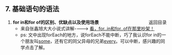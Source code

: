 ## 7. 基础语句的语法
<a href="/web_basic/JS/README.md"><span style="float: right">返回目录</span></a>


1. **for in和for of的区别、优缺点以及使用场景**
   - 来自张鑫旭大大小说式讲解----> [看，for..in和for..of在那里吵架！](<https://www.zhangxinxu.com/wordpress/2018/08/for-in-es6-for-of/>) 
   - ps: 文中出现forEach的地方，说forEach不能中断，巧了我认识for in的一个朋友叫[some](<https://developer.mozilla.org/zh-CN/docs/Web/JavaScript/Reference/Global_Objects/Array/some>)，还有它的同父异母的兄弟[every](<https://developer.mozilla.org/zh-CN/docs/Web/JavaScript/Reference/Global_Objects/Array/every>)。可以中断，感兴趣的同学点击了解。

